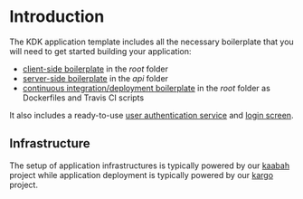 # Introduction

The KDK application template includes all the necessary boilerplate that you will need to get started building your application:
* [client-side boilerplate](https://quasar.dev/quasar-cli/developing-spa/introduction) in the *root* folder
* [server-side boilerplate](https://docs.feathersjs.com/guides/basics/generator.html) in the *api* folder
* [continuous integration/deployment boilerplate](./development/deploy.md) in the *root* folder as Dockerfiles and Travis CI scripts

It also includes a ready-to-use [user authentication service](https://kalisio.github.io/kdk/api/core/services.html#users-service) and [login screen](https://github.com/kalisio/kdk/blob/master/core/client/components/screen/KLoginScreen.vue).

## Infrastructure

The setup of application infrastructures is typically powered by our [kaabah](https://github.com/kalisio/kaabah) project while application deployment is typically powered by our [kargo](https://github.com/kalisio/kargo) project.
